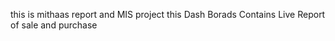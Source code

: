 ﻿this is mithaas report and MIS project 
this Dash Borads Contains Live Report of sale and purchase
